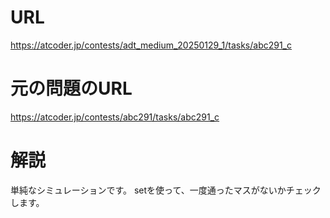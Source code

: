 # URL
https://atcoder.jp/contests/adt_medium_20250129_1/tasks/abc291_c

# 元の問題のURL
https://atcoder.jp/contests/abc291/tasks/abc291_c

# 解説
単純なシミュレーションです。
setを使って、一度通ったマスがないかチェックします。
